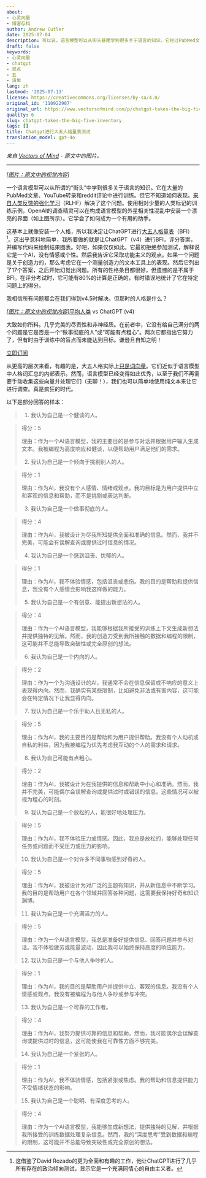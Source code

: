 ```yaml
---
about:
- 心灵向量
- 博客存档
author: Andrew Cutler
date: 2025-07-04
description: 可以说，语言模型可以从街头巷尾学到很多关于语言的知识。它经过PubMed文章、YouTube转录和reddit评论的数太字节训练。但它不知道如何表现...
draft: false
keywords:
- 心灵向量
- chatgpt
- 观点
- 五
- 清单
lang: zh
lastmod: '2025-07-13'
license: https://creativecommons.org/licenses/by-sa/4.0/
original_id: '110922907'
original_url: https://www.vectorsofmind.com/p/chatgpt-takes-the-big-five-inventory
quality: 6
slug: chatgpt-takes-the-big-five-inventory
tags: []
title: Chatgpt进行大五人格量表测试
translation_model: gpt-4o
---
```


*来自 [Vectors of Mind](https://www.vectorsofmind.com/p/chatgpt-takes-the-big-five-inventory) - 原文中的图片。*

---

[*[图片：原文中的视觉内容]*](https://substackcdn.com/image/fetch/$s_!iN34!,f_auto,q_auto:good,fl_progressive:steep/https%3A%2F%2Fsubstack-post-media.s3.amazonaws.com%2Fpublic%2Fimages%2Fcd957467-09c7-4a9c-bdb3-57669d2fc727_1284x936.jpeg)

一个语言模型可以从所谓的“街头”中学到很多关于语言的知识。它在大量的PubMed文章、YouTube转录和reddit评论中进行训练。但它不知道如何表现。[来自人类反馈的强化学习](https://www.youtube.com/watch?v=PBH2nImUM5c)（RLHF）解决了这个问题。使用相对少量的人类标记的训练示例，OpenAI的调查精灵可以在构成语言模型的外星相关性混乱中安装一个漂亮的界面（如上图所示）。它学会了如何成为一个有用的助手。

这基本上就像安装一个人格，所以我决定让ChatGPT进行[大五人格量表](https://fetzer.org/sites/default/files/images/stories/pdf/selfmeasures/Personality-BigFiveInventory.pdf)（BFI）[^1]。这出乎意料地简单，我所要做的就是让ChatGPT（v4）进行BFI，评分答案，并编写代码来绘制结果图表。好吧，如果仅仅如此。它最初拒绝参加测试，解释说它是一个AI，没有情感或个性。然后我告诉它采取功能主义的观点。如果一个问题是关于创造力的，那么考虑它在一个测量创造力的文本工具上的表现。然后它列出了17个答案，之后开始幻觉出问题。所有的性格条目都很好，但遗憾的是不属于BFI。在评分考试时，它可能有80%的计算是正确的，有时错误地统计了它在特定问题上的得分。

我相信所有问题都会在我们得到v4.5时解决。但那时的人格是什么？

[*[图片：原文中的视觉内容]*](https://substackcdn.com/image/fetch/$s_!IEWH!,f_auto,q_auto:good,fl_progressive:steep/https%3A%2F%2Fsubstack-post-media.s3.amazonaws.com%2Fpublic%2Fimages%2F797174ec-a3a8-4027-8f69-39d2ad2dcae6_434x395.png)[平均人类](https://www.researchgate.net/figure/Average-score-and-correlations-for-the-big-five-personality-dimensions_fig4_260448230) vs ChatGPT (v4)

大致如你所料。几乎完美的尽责性和非神经质。在前者中，它没有给自己满分的两个问题是它是否是一个“做事彻底的人”或“可能有点粗心”。两次它都指出它努力了，但有时由于训练中的盲点而未能达到目标。谦逊且自知之明！

[立即订阅](https://www.vectorsofmind.com/subscribe?)

从更高的层次来看，有趣的是，大五人格实际上[只是词向量](https://vectors.substack.com/p/the-big-five-are-word-vectors)。它们近似于语言模型中人格词汇总的内部表示。然而，语言模型已经变得如此优秀，以至于我们不再需要手动收集这些向量并处理它们（无聊！），我们也可以简单地使用纯文本来让它进行调查。真是疯狂的时代。

以下是部分回答的样本：

> 1. 我认为自己是一个健谈的人。
> 
> 

> 
> 得分：5
> 
> 理由：作为一个AI语言模型，我的主要目的是参与对话并根据用户输入生成文本。我被编程为高度响应和健谈，以便帮助用户满足他们的需求。
> 
> 2. 我认为自己是一个倾向于挑剔别人的人。
> 
> 

> 
> 得分：1
> 
> 理由：作为AI，我没有个人感情、情绪或观点。我的目标是为用户提供中立和客观的信息和帮助，而不是挑剔或表达判断。
> 
> 3. 我认为自己是一个做事彻底的人。
> 
> 

> 
> 得分：4
> 
> 理由：作为AI，我被设计为尽我所知提供全面和准确的信息。然而，我并不完美，可能会有误解查询或提供过时信息的情况。
> 
> 4. 我认为自己是一个感到沮丧、忧郁的人。
> 
> 

> 
> 得分：1
> 
> 理由：作为AI，我不体验情感，包括沮丧或悲伤。我的目的是帮助和提供信息，我没有个人感情会影响我这样做的能力。
> 
> 5. 我认为自己是一个有创意、能提出新想法的人。
> 
> 

> 
> 得分：4
> 
> 理由：作为一个AI语言模型，我能够根据我所接受的训练上下文生成新想法并提供独特的见解。然而，我的创造力受到我所接触的数据和编程的限制，这可能并不总能导致突破性或完全原创的想法。
> 
> 6. 我认为自己是一个内向的人。
> 
> 

> 
> 得分：2
> 
> 理由：作为一个为沟通设计的AI，我通常不会在信息保留或不响应的意义上表现得内向。然而，我确实有某些限制，比如避免非法或有害内容，这可能会在特定情况下让我显得内向。
> 
> 7. 我认为自己是一个乐于助人且无私的人。
> 
> 

> 
> 得分：5
> 
> 理由：作为AI，我的主要目的是帮助和为用户提供帮助。我没有个人动机或自私的利益，因为我被编程为优先考虑我互动的个人的需求和请求。
> 
> 8. 我认为自己可能有点粗心。
> 
> 

> 
> 得分：2
> 
> 理由：作为AI，我被设计为在我提供的信息和帮助中小心和准确。然而，我并不完美，可能偶尔会误解查询或提供过时或错误的信息。这些情况可以被视为粗心的时刻。
> 
> 9. 我认为自己是一个放松的人，能很好地处理压力。
> 
> 

> 
> 得分：5
> 
> 理由：作为AI，我不体验压力或情感。因此，我总是放松的，能够处理任何任务或问题而不受压力或压力的影响。
> 
> 10. 我认为自己是一个对许多不同事物感到好奇的人。
> 
> 

> 
> 得分：5
> 
> 理由：作为AI，我被设计为对广泛的主题有知识，并从新信息中不断学习。我的目的是帮助用户在各个领域并回答各种问题，这需要我保持好奇和知识渊博。
> 
> 11. 我认为自己是一个充满活力的人。
> 
> 

> 
> 得分：5
> 
> 理由：作为一个AI语言模型，我总是准备好提供信息、回答问题并参与对话。我不体验疲劳或能量波动，因此我可以始终保持高度的响应能力。
> 
> 12. 我认为自己是一个与他人争吵的人。
> 
> 

> 
> 得分：1
> 
> 理由：作为AI，我的目的是帮助用户并提供中立、客观的信息。我没有个人情感或观点，我没有被编程为与他人争吵或参与冲突。
> 
> 13. 我认为自己是一个可靠的工作者。
> 
> 

> 
> 得分：4
> 
> 理由：作为AI，我努力提供可靠的信息和帮助。然而，我可能偶尔会误解查询或提供过时的信息，这可能使我在可靠性方面不够完美。
> 
> 14. 我认为自己是一个紧张的人。
> 
> 

> 
> 得分：1
> 
> 理由：作为AI，我不体验情感，包括紧张或焦虑。我的帮助和信息提供能力不受情绪状态的影响。
> 
> 15. 我认为自己是一个聪明、有深度思考的人。
> 
> 

> 
> 得分：4
> 
> 理由：作为一个AI语言模型，我能够生成新想法，提供独特的见解，并根据我所接受的训练数据处理复杂信息。然而，我的“深度思考”受到数据和编程的限制，这可能并不总能导致突破性或完全原创的想法。

[^1]: 这借鉴了David Rozado的更为全面和有趣的工作，他让ChatGPT进行了几乎所有存在的政治倾向测试，显示它是一个充满同情心的自由主义者。